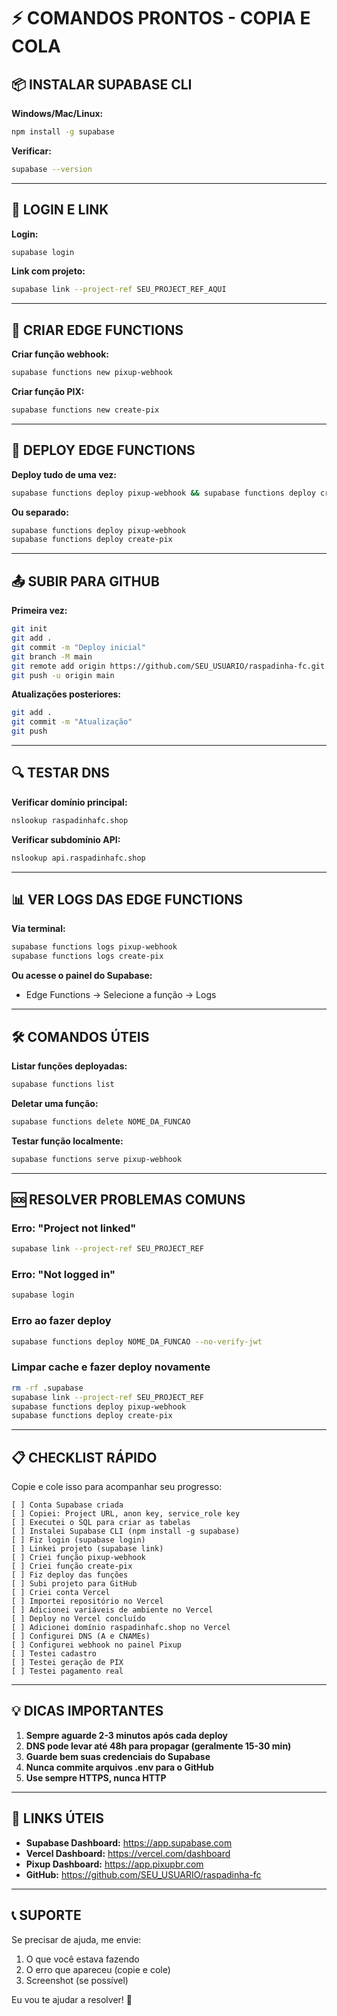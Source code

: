 # ⚡ COMANDOS PRONTOS - COPIA E COLA

## 📦 INSTALAR SUPABASE CLI

**Windows/Mac/Linux:**
```bash
npm install -g supabase
```

**Verificar:**
```bash
supabase --version
```

---

## 🔐 LOGIN E LINK

**Login:**
```bash
supabase login
```

**Link com projeto:**
```bash
supabase link --project-ref SEU_PROJECT_REF_AQUI
```

---

## 🎯 CRIAR EDGE FUNCTIONS

**Criar função webhook:**
```bash
supabase functions new pixup-webhook
```

**Criar função PIX:**
```bash
supabase functions new create-pix
```

---

## 🚀 DEPLOY EDGE FUNCTIONS

**Deploy tudo de uma vez:**
```bash
supabase functions deploy pixup-webhook && supabase functions deploy create-pix
```

**Ou separado:**
```bash
supabase functions deploy pixup-webhook
supabase functions deploy create-pix
```

---

## 📤 SUBIR PARA GITHUB

**Primeira vez:**
```bash
git init
git add .
git commit -m "Deploy inicial"
git branch -M main
git remote add origin https://github.com/SEU_USUARIO/raspadinha-fc.git
git push -u origin main
```

**Atualizações posteriores:**
```bash
git add .
git commit -m "Atualização"
git push
```

---

## 🔍 TESTAR DNS

**Verificar domínio principal:**
```bash
nslookup raspadinhafc.shop
```

**Verificar subdomínio API:**
```bash
nslookup api.raspadinhafc.shop
```

---

## 📊 VER LOGS DAS EDGE FUNCTIONS

**Via terminal:**
```bash
supabase functions logs pixup-webhook
supabase functions logs create-pix
```

**Ou acesse o painel do Supabase:**
- Edge Functions → Selecione a função → Logs

---

## 🛠️ COMANDOS ÚTEIS

**Listar funções deployadas:**
```bash
supabase functions list
```

**Deletar uma função:**
```bash
supabase functions delete NOME_DA_FUNCAO
```

**Testar função localmente:**
```bash
supabase functions serve pixup-webhook
```

---

## 🆘 RESOLVER PROBLEMAS COMUNS

### Erro: "Project not linked"
```bash
supabase link --project-ref SEU_PROJECT_REF
```

### Erro: "Not logged in"
```bash
supabase login
```

### Erro ao fazer deploy
```bash
supabase functions deploy NOME_DA_FUNCAO --no-verify-jwt
```

### Limpar cache e fazer deploy novamente
```bash
rm -rf .supabase
supabase link --project-ref SEU_PROJECT_REF
supabase functions deploy pixup-webhook
supabase functions deploy create-pix
```

---

## 📋 CHECKLIST RÁPIDO

Copie e cole isso para acompanhar seu progresso:

```
[ ] Conta Supabase criada
[ ] Copiei: Project URL, anon key, service_role key
[ ] Executei o SQL para criar as tabelas
[ ] Instalei Supabase CLI (npm install -g supabase)
[ ] Fiz login (supabase login)
[ ] Linkei projeto (supabase link)
[ ] Criei função pixup-webhook
[ ] Criei função create-pix
[ ] Fiz deploy das funções
[ ] Subi projeto para GitHub
[ ] Criei conta Vercel
[ ] Importei repositório no Vercel
[ ] Adicionei variáveis de ambiente no Vercel
[ ] Deploy no Vercel concluído
[ ] Adicionei domínio raspadinhafc.shop no Vercel
[ ] Configurei DNS (A e CNAMEs)
[ ] Configurei webhook no painel Pixup
[ ] Testei cadastro
[ ] Testei geração de PIX
[ ] Testei pagamento real
```

---

## 💡 DICAS IMPORTANTES

1. **Sempre aguarde 2-3 minutos após cada deploy**
2. **DNS pode levar até 48h para propagar (geralmente 15-30 min)**
3. **Guarde bem suas credenciais do Supabase**
4. **Nunca commite arquivos .env para o GitHub**
5. **Use sempre HTTPS, nunca HTTP**

---

## 🔗 LINKS ÚTEIS

- **Supabase Dashboard:** https://app.supabase.com
- **Vercel Dashboard:** https://vercel.com/dashboard
- **Pixup Dashboard:** https://app.pixupbr.com
- **GitHub:** https://github.com/SEU_USUARIO/raspadinha-fc

---

## 📞 SUPORTE

Se precisar de ajuda, me envie:

1. O que você estava fazendo
2. O erro que apareceu (copie e cole)
3. Screenshot (se possível)

Eu vou te ajudar a resolver! 🚀
